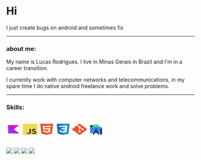 # Hi

I just create bugs on android and sometimes fix

-----

### about me:


My name is Lucas Rodrigues. I live in Minas Gerais in Brazil and I'm in a career transition.

I currently work with computer networks and telecommunications, in my spare time I do native android freelance work and solve problems.

-----

### Skills:

<div style="display: inline_block"><br>
  <img align="center" alt="" height="30" width="40" src="https://raw.githubusercontent.com/devicons/devicon/master/icons/kotlin/kotlin-original.svg">
   <img align="center" alt="" height="30" width="40" src="https://raw.githubusercontent.com/devicons/devicon/master/icons/javascript/javascript-original.svg">
   <img align="center" alt="" height="30" width="40" src="https://raw.githubusercontent.com/devicons/devicon/master/icons/html5/html5-original.svg">
   <img align="center" alt="" height="30" width="40" src="https://raw.githubusercontent.com/devicons/devicon/master/icons/css3/css3-original.svg">
   <img align="center" alt="" height="30" width="40" src="https://raw.githubusercontent.com/devicons/devicon/master/icons/git/git-original.svg">
   <img align="center" alt="" height="30" width="40" src="https://raw.githubusercontent.com/devicons/devicon/master/icons/androidstudio/androidstudio-original.svg">
</div>



<br>
<br>

<div style="display: inline_block><br>

<a href="https://linkedin.com/in/lucaselielrodrigues"><img src="https://img.shields.io/badge/linkedin-0077B5.svg?style=for-the-badge&logo=linkedin&logoColor=white"></a>
<a href="mailto:lucaselielrodriguess@gmail.com"><img src="https://img.shields.io/badge/e‑mail-D14836.svg?style=for-the-badge&logo=GMail&logoColor=white"></a>
<a href="https://twitter.com/rwdrigs"><img src="https://img.shields.io/badge/Twitter-1DA1F2?style=for-the-badge&logo=twitter&logoColor=white"></a>
<a href="https://twitch.tv/rwdrigs"><img src="https://img.shields.io/badge/Twitch-9146FF?style=for-the-badge&logo=twitch&logoColor=white"></a>

</div>
